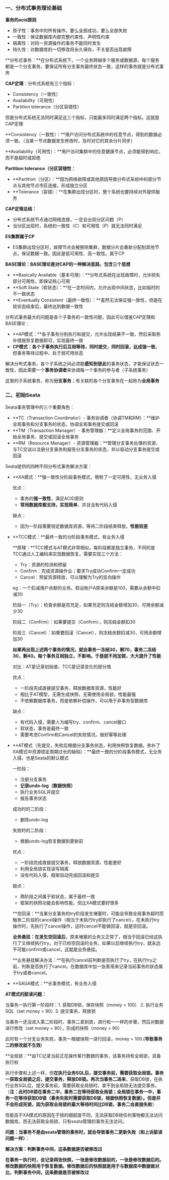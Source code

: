 ### 一、分布式事务理论基础

**事务的acid原则**

* 原子性：事务中的所有操作，要么全部成功，要么全部失败
* 一致性：保证数据库内部完整约束性、声明性约束
* 隔离性：对同一资源操作的事务不能同时发生
* 持久性：对数据库的一切修改将永久保存，不关是否出现故障

**分布式事务：**在分布式系统下，一个业务跨越多个服务或数据源，每个服务都是一个分支事务，要保证所有分支事务最终状态一致，这样的事务就是分布式事务



**CAP定理**：分布式系统有三个指标：

* Consistency（一致性）
* Availability（可用性）
* Partition tolerance（分区容错性）

但是分布式系统无法同时满足这三个指标，只能最多同时满足两个指标。这就是CAP定理

**Consistency（一致性）：**用户访问分布式系统中的任意节点，得到的数据必须一致。（当某一节点数据发生修改时，及时对它的其余分片同步）

**Availability（可用性）：**用户访问集群中的任意健康节点，必须能得到响应，而不是超时或拒绝

**Partition tolerance（分区容错性：**

* **Partition（分区）：**因为网络故障或其他原因导致分布式系统中的部分节点与其他节点市区连接，形成独立分区
* **Tolerance（容错）：**在集群出现分区时，整个系统也要持续对外提供服务

**CAP定理总结：**

* 分布式系统节点通过网络连接，一定会出现分区问题（P）
* 当分区出现时，系统的一致性（C）和可用性（P）就无法同时满足

**ES集群属于CP**

* ES集群出现分区时，故障节点会被剔除集群，数据分片会重新分配到其他节点，保证数据一致。因此是低可用性、高一致性。属于CP



**BASE理论：BASE理论是对CAP的一种解决思路，包含三个思想**

* **Basically Available（基本可用）：**分布式系统在出现故障时，允许损失部分可用性，即保证核心可用
* **Soft State（软状态）：**在一定时间内，允许出现中间状态，比如临时的不一致状态
* **Eventually Consistent（最终一致性）：**虽然无法保证强一致性，但是在软状态结束后，最终达到数据一致性

分布式事务最大的问题是各个子事务的一致性问题，因此可以借鉴CAP定理和BASE理论：

* **AP模式：**各子事务分别执行和提交，允许出现结果不一致，然后采取弥补措施恢复数据即可，实现最终一致
* **CP模式：**各个子事务执行后互相等待，同时提交，同时回滚，达成**强一致**。但事务等待过程中，处于弱可用状态

解决分布式事务，各个子系统之间必须能**感知到彼此**的事务状态，才能保证状态一致性，因此需要一个**事务协调者**来协调每一个事务的参与者（子系统事务）

这里的子系统事务，称为**分支事务**；有关联的各个分支事务在一起称为**全局事务**



### 二、初始Seata

Seata事务管理中的三个重要角色：

* **TC（Transaction Coordinator）- 事务协调者（协调TM和RM）：**维护全局事务和分支事务的状态，协调全局事务提交或回滚
* **TM（Transaction Manager）- 事务管理器：**定义全局事务的范围、开始全局事务、提交或回滚全局事务
* **RM（Resource Manager）- 资源管理器：**管理分支事务处理的资源，与TC交谈以注册分支事务和报告分支事务的状态，并以驱动分支事务提交或回滚

Seata提供的四种不同分布式事务解决方案：

* **XA模式：**强一致性分阶段事务模式，牺牲了一定可用性，无业务入侵

  优点：

  * 事务的**强一致性**，满足ACID原则
  * **常用数据库都支持，实现简单**，并且没有代码入侵

  缺点：

  * 因为一阶段需要锁定数据库资源，等待二阶段结束释放，**性能较差**

* **TCC模式：**最终一致的分阶段事务模式，有业务入侵

  **原理：**TCC模式与AT模式非常相似，每阶段都是独立事务，不同的是TCC通过人工编码来实现数据恢复。需要实现三个方法：

  * Try：资源的检测和预留
  * Confirm：完成资源操作业；要求Try成功Confirm一定成功
  * Cancel：预留资源释放，可以理解为Try的反向操作

  eg：一个扣减用户余额的业务。假设账户A原来余额是100，需要从余额中扣减30

  阶段一（Try）：检查余额是否充足，如果充足则冻结金额增加30，可用余额减少30

  阶段二（Confirm）：如果要提交（Confirm），则冻结金额扣30

  阶段三（Cancel）：如果要回滚（Cancel），则冻结余额扣减30，可用余额增加30

  **如果再出现上述两个事务的情况，就会事务一冻结30，剩70，事务二冻结30，剩40。每个事务互相独立，不影响。于是就不用加锁，大大提升了性能**

  对比：AT是记录初始值，TCC是记录变化的部分值

  优点：

  * 一阶段完成直接提交事务，释放数据库资源，性能好
  * 相比于AT模型，无需生成快照，无需使用全局锁，性能最强
  * 不依赖数据库事务，而是依赖补偿操作，可以用于非事务型数据库

  缺点：

  * 有代码入侵，需要人为编写try、confirm、cancel接口
  * 软状态，事务是最终一致
  * 需要考虑Confirm和Cancel的失败情况，做好幂等处理

* **AT模式（先提交，失败后根据分支事务状态，利用快照恢复数据。弥补了XA模式中资源锁定周期过长的缺陷）：**最终一致的分阶段事务模式，无业务入侵，也是Seata的默认模式

  一阶段：

  * 注册分支事务
  * **记录undo-log（数据快照）**
  * 执行业务SQL并提交
  * 报告事务状态

  成功时的二阶段：

  * 删除undo-log

  失败时的二阶段：

  * 根据undo-log恢复数据到更新前

  优点：

  * 一阶段完成直接提交事务，释放数据资源，性能更好
  * 利用全局锁实现读写隔离
  * 没有代码入侵，框架自动完成回滚和提交

  缺点：

  * 两阶段之间属于软状态，属于最终一致
  * 框架的快照功能会影响性能，但比XA模式要好很多

  **空回滚：**当某分支事务的try阶段发生堵塞时，可能会导致全局事务超时而触发二阶段的cancel操作（相当于未执行try却执行了cancel）。在未执行try操作时，先执行了cancel操作，这时cancel不能做回滚，就是空回滚。

  **业务悬挂：**在发生**空回滚后**，原来堵塞的业务又正常了，相当于回滚已经这执行了又继续执行try。对于已经空回滚的业务，如果以后继续执行try，就永远不可能confirm或cancel，这就是业务悬挂。

  **业务悬挂解决办法：**在执行cancel前判断是否执行了try，在执行try之前，判断是否执行了cancel。在数据库中加一张表用来记录当前事务的状态属于try或者cancel。

* **SAGA模式：**长事务模式，有业务入侵



**AT模式的脏读问题：**

当事务一执行第一阶段时：1. 获取DB锁，保存快照（money = 100）  2. 执行业务SQL（set money = 90）3. 提交事务，释放锁  

当事务一还没进入第二阶段时，事务二拿到锁，进行和一一样的步骤，然后对数据进行修改（set money = 80），形成的快照（money = 90）

此时有一个分支业务失败，事务一根据快照一进行回滚，money = 100.(**导致事务二的修改就不生效**)



**全局锁：**由TC记录当前正在操作某行数据的事务，该事务持有全局锁，具备执行权

执行步骤和上述一样，但**在执行业务SQL后，提交事务前，需要获取全局锁。**事务一获取全局锁之后，提交事务，释放DB锁。再次**当事务二进来**，获取DB锁，在执行业务SQL后，提交事务前，需要获取全局锁时。拿不到全局锁无法提交事务。（**注：此时DB锁在事务二中，事务二在等待获取全局锁；全局锁在事务一中，事务一在等待获取DB锁（事务失败时需要获取DB锁，根据快照恢复数据）。但是并不会形成死锁，因为获取全局锁的最大等待时间比DB锁，事务二会直接失败**）

性能高于XA模式的原因在于锁的细腻度不同，无法获取DB锁任何事物都无法访问数据库。而无法获取全局锁，只有seata管理的事务无法访问。

**问题：当事务不是由seata管理的事务时，就会导致事务二更新失败（和上诉脏读问题一样）**：

**解决方案：判断事务中间，这条数据是否被修改过**

**在事务一执行时，会记录两张快照，一张是修改数据前的，一张是修改数据后的。修改数据的快照用于恢复数据。修改数据后的快照就是用于与数据库中数据做对比，判断事务中间，这条数据是否被修改过**



